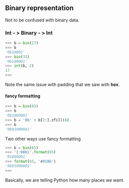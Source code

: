 ## Binary representation

Not to be confused with binary data.

### Int - > Binary - > Int

```python
>>> b = bin(17)
>>> b
'0b10001'
>>> bin(33)
'0b100001'
>>> int(b, 2)
17
>>>
```

Note the same issue with padding that we saw with **hex**.

#### fancy formatting

``` python
>>> b = bin(65)
>>> b
'0b1000001'
>>> b = '0b' + b[2:].zfill(8)
>>> b
'0b01000001'
```

Two other ways use fancy formatting

```python
>>> b = bin(65)
>>> '{:08b}'.format(65)
'01000001'
>>> format(65, '#010b')
'0b01000001'
>>> 
```
Basically, we are telling Python how many places we want.